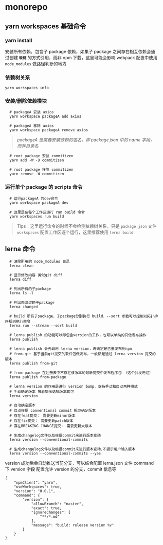 # monorepo

## yarn workspaces 基础命令

### yarn install

安装所有依赖，包含子 package 依赖，如果子 package 之间存在相互依赖会通过创建 **`软链`** 的方式引用，而非 npm 下载，这里可能会影响 webpack 配置中使用 `node_modules` 做路径判断的地方

### 依赖树关系

```shell
yarn workspaces info
```

### 安装/删除依赖模块

```shell
  # packageA 安装 axios
  yarn workspace packageA add axios

  # packageA 移除 axios
  yarn workspace packageA remove axios
```

> _packageA 是需要安装依赖的包名，即 package.json 中的 name 字段，而非目录名_

```shell
  # root package 安装 commitizen
  yarn add -W -D commitizen

  # root package 移除 commitizen
  yarn remove -W commitizen
```

### 运行单个 package 的 scripts 命令

```shell
  # 运行packageA 的dev命令
  yarn workspace packageA dev
```

```shell
  # 这里是在每个工作区运行 run build 命令
  yarn workspaces run build
```

> Tips：这里运行命令的时候不会检测依赖树关系，只是 `package.json` 文件 `workspaces` 配置工作区逐个运行，这里推荐使用 `lerna build`

## lerna 命令

```shell
  # 清除所用的 node_modules 目录
  lerna clean

  # 显示修改内容 类似git diff
  lerna diff

  # 列出所有的子package
  lerna ls -l

  # 列出修改过的子package
  lerna changed

  # build 所有子package，​子package分别执行 build，--sort ​参数可以控制以拓扑排序规则执行命令
  lerna run --stream --sort build

  # lerna publish 的功能可以即包含version的工作，也可以单纯的只做发布操作
  lerna publish

  # lerna publish 会先调用 lerna version，再确定是否要发布到npm
  # from-git 基于当前git提交的软件包做发布，一般都是通过 lerna version 提交的版本
  lerna publish from-git

  # from-package 在注册表中不存在该版本的最新提交中发布程序包 （这个我没用过）
  lerna publish from-package

  # lerna version 的作用是进行 version bump，支持手动和自动两种模式
  # 手动确定版本 按着提示选择版本即可
  lerna version

  # 自动确定版本
  # 自动根据 conventional commit 规范确定版本
  # 存在feat提交： 需要更新minor版本
  # 存在fix提交： 需要更新patch版本
  # 存在BREAKING CHANGE提交： 需要更新大版本

  # 生成changelog文件以及根据commit来进行版本变动
  lerna version --conventional-commits

  # 生成changelog文件以及根据commit来进行版本变动,不提示用户输入版本
  lerna version --conventional-commits --yes
```

version 成功后会自动推送当前分支，可以结合配置 lerna.json 文件 command 下 version 字段 配置允许 version 的分支，commit 信息等

```
{
    "npmClient": "yarn",
    "useWorkspaces": true,
    "version": "0.0.1",
    "command": {
        "version": {
            "allowBranch": "master",
            "exact": true,
            "ignoreChanges": [
                "**/*.md"
            ],
            "message": "build: release version %v"
        }
    }
}
```
